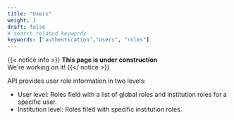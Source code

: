 ```yaml
---
title: "Users"
weight: 1
draft: false
# search related keywords
keywords: ["authentication","users", "roles"]
---
```

{{< notice info >}}
  **This page is under construction** <br>
  We're working on it!
{{</ notice >}}

API provides user role information in two levels:
- User level: Roles field with a list of global roles and institution roles for a specific user.
- Institution level: Roles filed with specific institution roles.


